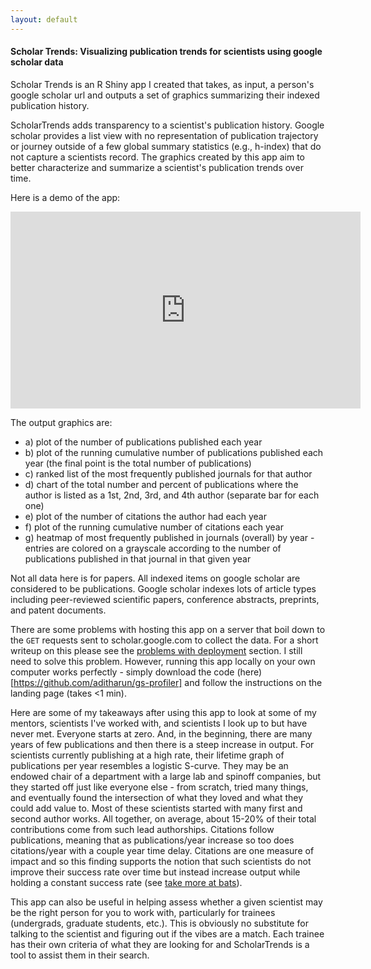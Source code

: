```yaml
---
layout: default
---
```


#### Scholar Trends: Visualizing publication trends for scientists using google scholar data

Scholar Trends is an R Shiny app I created that takes, as input, a person's google scholar url and outputs a set of graphics summarizing their indexed publication history. 

ScholarTrends adds transparency to a scientist's publication history. Google scholar provides a list view with no representation of publication trajectory or journey outside of a few global summary statistics (e.g., h-index) that do not capture a scientists record. The graphics created by this app aim to better characterize and summarize a scientist's publication trends over time.

Here is a demo of the app: 

<iframe width="560" height="315" src="https://www.youtube.com/embed/cZQcAU8D-BM" title="YouTube video player" frameborder="0" allow="accelerometer; autoplay; clipboard-write; encrypted-media; gyroscope; picture-in-picture; web-share; modestbranding" allowfullscreen></iframe>

The output graphics are: 
* a) plot of the number of publications published each year
* b) plot of the running cumulative number of publications published each year (the final point is the total number of publications)
* c) ranked list of the most frequently published journals for that author
* d) chart of the total number and percent of publications where the author is listed as a 1st, 2nd, 3rd, and 4th author (separate bar for each one)
* e) plot of the number of citations the author had each year
* f) plot of the running cumulative number of citations each year
* g) heatmap of most frequently published in journals (overall) by year - entries are colored on a grayscale according to the number of publications published in that journal in that given year

Not all data here is for papers. All indexed items on google scholar are considered to be publications. Google scholar indexes lots of article types including peer-reviewed scientific papers, conference abstracts, preprints, and patent documents. 

There are some problems with hosting this app on a server that boil down to the `GET` requests sent to scholar.google.com to collect the data. For a short writeup on this please see the [problems with deployment]((https://github.com/aditharun/gs-profiler)) section. I still need to solve this problem. However, running this app locally on your own computer works perfectly - simply download the code (here)[https://github.com/aditharun/gs-profiler] and follow the instructions on the landing page (takes <1 min). 

Here are some of my takeaways after using this app to look at some of my mentors, scientists I've worked with, and scientists I look up to but have never met. Everyone starts at zero. And, in the beginning, there are many years of few publications and then there is a steep increase in output. For scientists currently publishing at a high rate, their lifetime graph of publications per year resembles a logistic S-curve. They may be an endowed chair of a department with a large lab and spinoff companies, but they started off just like everyone else - from scratch, tried many things, and eventually found the intersection of what they loved and what they could add value to. Most of these scientists started with many first and second author works. All together, on average, about 15-20% of their total contributions come from such lead authorships. Citations follow publications, meaning that as publications/year increase so too does citations/year with a couple year time delay. Citations are one measure of impact and so this finding supports the notion that such scientists do not improve their success rate over time but instead increase output while holding a constant success rate (see [take more at bats](https://fictivekin.github.io/pmarchive-jekyll/age_and_the_entrepreneur.html)).

This app can also be useful in helping assess whether a given scientist may be the right person for you to work with, particularly for trainees (undergrads, graduate students, etc.). This is obviously no substitute for talking to the scientist and figuring out if the vibes are a match. Each trainee has their own criteria of what they are looking for and ScholarTrends is a tool to assist them in their search.










